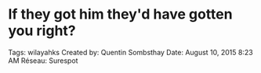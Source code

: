 # If they got him they'd have gotten you right?

Tags: wilayahks
Created by: Quentin Sombsthay
Date: August 10, 2015 8:23 AM
Réseau: Surespot